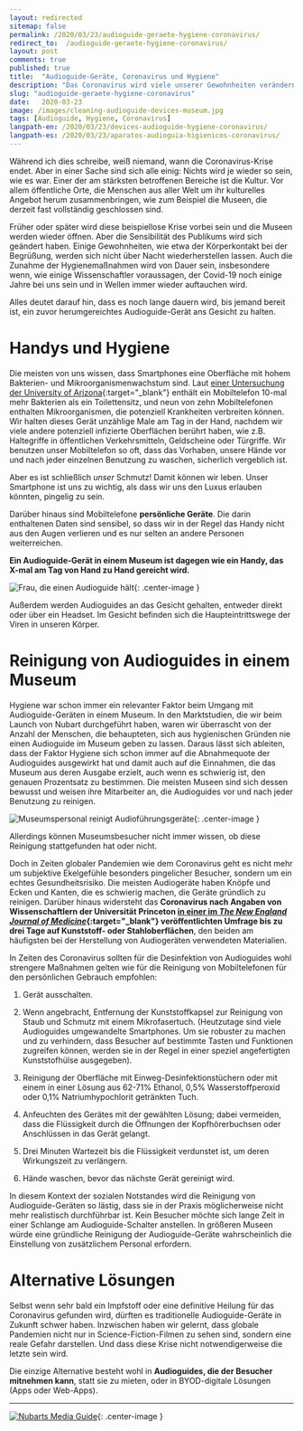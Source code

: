 ```yaml
---
layout: redirected
sitemap: false
permalink: /2020/03/23/audioguide-geraete-hygiene-coronavirus/
redirect_to:  /audioguide-geraete-hygiene-coronavirus/
layout: post
comments: true
published: true
title:  "Audioguide-Geräte, Coronavirus und Hygiene"
description: "Das Coronavirus wird viele unserer Gewohnheiten verändern. Was wird in den Museen mit den Audioguide-Geräten geschehen, die herumgereicht werden?"
slug: "audioguide-geraete-hygiene-coronavirus"
date:   2020-03-23
image: /images/cleaning-audioguide-devices-museum.jpg
tags: [Audioguide, Hygiene, Coronavirus]
langpath-en: /2020/03/23/devices-audioguide-hygiene-coronavirus/
langpath-es: /2020/03/23/aparatos-audioguia-higienicos-coronavirus/
---
```


Während ich dies schreibe, weiß niemand, wann die Coronavirus-Krise endet. Aber in einer Sache sind sich alle einig: Nichts wird je wieder so sein, wie es war. Einer der am stärksten betroffenen Bereiche ist die Kultur. Vor allem öffentliche Orte, die Menschen aus aller Welt um ihr kulturelles Angebot herum zusammenbringen, wie zum Beispiel die Museen, die derzeit fast vollständig geschlossen sind. 

Früher oder später wird diese beispiellose Krise vorbei sein und die Museen werden wieder öffnen. Aber die Sensibilität des Publikums wird sich geändert haben. Einige Gewohnheiten, wie etwa der Körperkontakt bei der Begrüßung, werden sich nicht über Nacht wiederherstellen lassen. Auch die Zunahme der Hygienemaßnahmen wird von Dauer sein, insbesondere wenn, wie einige Wissenschaftler voraussagen, der Covid-19 noch einige Jahre bei uns sein und in Wellen immer wieder auftauchen wird. 

Alles deutet darauf hin, dass es noch lange dauern wird, bis jemand bereit ist, ein zuvor herumgereichtes Audioguide-Gerät ans Gesicht zu halten.

<!--more-->
# Handys und Hygiene

Die meisten von uns wissen, dass Smartphones eine Oberfläche mit hohem Bakterien- und Mikroorganismenwachstum sind. Laut [einer Untersuchung der University of Arizona](https://cals.arizona.edu/news/why-your-cellphone-has-more-germs-toilet){:target="_blank"} enthält ein Mobiltelefon 10-mal mehr Bakterien als ein Toilettensitz, und neun von zehn Mobiltelefonen enthalten Mikroorganismen, die potenziell Krankheiten verbreiten können. Wir halten dieses Gerät unzählige Male am Tag in der Hand, nachdem wir viele andere potenziell infizierte Oberflächen berührt haben, wie z.B. Haltegriffe in öffentlichen Verkehrsmitteln, Geldscheine oder Türgriffe. Wir benutzen unser Mobiltelefon so oft, dass das Vorhaben, unsere Hände vor und nach jeder einzelnen Benutzung zu waschen, sicherlich vergeblich ist. 

Aber es ist schließlich *unser* Schmutz! Damit können wir leben. Unser Smartphone ist uns zu wichtig, als dass wir uns den Luxus erlauben könnten, pingelig zu sein.

Darüber hinaus sind Mobiltelefone **persönliche Geräte**. Die darin enthaltenen Daten sind sensibel, so dass wir in der Regel das Handy nicht aus den Augen verlieren und es nur selten an andere Personen weiterreichen. 

**Ein Audioguide-Gerät in einem Museum ist dagegen wie ein Handy, das X-mal am Tag von Hand zu Hand gereicht wird.** 

![Frau, die einen Audioguide hält]({{site.baseurl}}/images/woman-audioguide-face.jpg){: .center-image }

Außerdem werden Audioguides an das Gesicht gehalten, entweder direkt oder über ein Headset. Im Gesicht befinden sich die Haupteintrittswege der Viren in unseren Körper. 

# Reinigung von Audioguides in einem Museum

Hygiene war schon immer ein relevanter Faktor beim Umgang mit Audioguide-Geräten in einem Museum. In den Marktstudien, die wir beim Launch von Nubart durchgeführt haben, waren wir überrascht von der Anzahl der Menschen, die behaupteten, sich aus hygienischen Gründen nie einen Audioguide im Museum geben zu lassen. Daraus lässt sich ableiten, dass der Faktor Hygiene sich schon immer auf die Abnahmequote der Audioguides ausgewirkt hat und damit auch auf die Einnahmen, die das Museum aus deren Ausgabe erzielt, auch wenn es schwierig ist, den genauen Prozentsatz zu bestimmen. Die meisten Museen sind sich dessen bewusst und weisen ihre Mitarbeiter an, die Audioguides vor und nach jeder Benutzung zu reinigen. 

![Museumspersonal reinigt Audioführungsgeräte]({{site.baseurl}}/images/cleaning-audioguide-devices-museum.jpg){: .center-image }

Allerdings können Museumsbesucher nicht immer wissen, ob diese Reinigung stattgefunden hat oder nicht. 

Doch in Zeiten globaler Pandemien wie dem Coronavirus geht es nicht mehr um subjektive Ekelgefühle besonders pingelicher Besucher, sondern um ein echtes Gesundheitsrisiko. Die meisten Audiogeräte haben Knöpfe und Ecken und Kanten, die es schwierig machen, die Geräte gründlich zu reinigen. Darüber hinaus widersteht das **Coronavirus nach Angaben von Wissenschaftlern der Universität Princeton [in einer im *The New England Journal of Medicine*](https://www.nejm.org/doi/full/10.1056/NEJMc2004973?query=featured_home){:target="_blank"} veröffentlichten Umfrage bis zu drei Tage auf Kunststoff- oder Stahloberflächen**, den beiden am häufigsten bei der Herstellung von Audiogeräten verwendeten Materialien.

In Zeiten des Coronavirus sollten für die Desinfektion von Audioguides wohl strengere Maßnahmen gelten wie für die Reinigung von Mobiltelefonen für den persönlichen Gebrauch empfohlen:

1. Gerät ausschalten. 

2. Wenn angebracht, Entfernung der Kunststoffkapsel zur Reinigung von Staub und Schmutz mit einem Mikrofasertuch. (Heutzutage sind viele Audioguides umgewandelte Smartphones. Um sie robuster zu machen und zu verhindern, dass Besucher auf bestimmte Tasten und Funktionen zugreifen können, werden sie in der Regel in einer speziel angefertigten Kunststofhülse ausgegeben).

3. Reinigung der Oberfläche mit Einweg-Desinfektionstüchern oder mit einem in einer Lösung aus 62-71% Ethanol, 0,5% Wasserstoffperoxid oder 0,1% Natriumhypochlorit getränkten Tuch.

4. Anfeuchten des Gerätes mit der gewählten Lösung; dabei vermeiden, dass die Flüssigkeit  durch die Öffnungen der Kopfhörerbuchsen oder Anschlüssen in das Gerät gelangt. 

5. Drei Minuten Wartezeit bis die Flüssigkeit verdunstet ist, um deren Wirkungszeit zu verlängern. 

6. Hände waschen, bevor das nächste Gerät gereinigt wird. 

In diesem Kontext der sozialen Notstandes wird die Reinigung von Audioguide-Geräten so lästig, dass sie in der Praxis möglicherweise nicht mehr realistisch durchführbar ist. Kein Besucher möchte sich lange Zeit in einer Schlange am Audioguide-Schalter anstellen. In größeren Museen würde eine gründliche Reinigung der Audioguide-Geräte wahrscheinlich die Einstellung von zusätzlichem Personal erfordern. 


# Alternative Lösungen

Selbst wenn sehr bald ein Impfstoff oder eine definitive Heilung für das Coronavirus gefunden wird, dürften es traditionelle Audioguide-Geräte in Zukunft schwer haben. Inzwischen haben wir gelernt, dass globale Pandemien nicht nur in Science-Fiction-Filmen zu sehen sind, sondern eine reale Gefahr darstellen.  Und dass diese Krise nicht notwendigerweise die letzte sein wird. 

Die einzige Alternative besteht wohl in **Audioguides, die der Besucher mitnehmen kann**, statt sie zu mieten, oder in BYOD-digitale Lösungen (Apps oder Web-Apps).

***

[![Nubarts Media Guide]({{site.baseurl}}/images/banner-blog-de.png)](../../../../../de){: .center-image }
